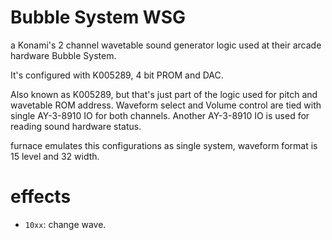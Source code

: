 # Bubble System WSG

a Konami's 2 channel wavetable sound generator logic used at their arcade hardware Bubble System.

It's configured with K005289, 4 bit PROM and DAC.

Also known as K005289, but that's just part of the logic used for pitch and wavetable ROM address.
Waveform select and Volume control are tied with single AY-3-8910 IO for both channels.
Another AY-3-8910 IO is used for reading sound hardware status.

furnace emulates this configurations as single system, waveform format is 15 level and 32 width.

# effects

- `10xx`: change wave.
